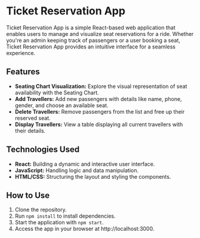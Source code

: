 # Ticket Reservation App

Ticket Reservation App is a simple React-based web application that enables users to manage and visualize seat reservations for a ride. Whether you're an admin keeping track of passengers or a user booking a seat, Ticket Reservation App provides an intuitive interface for a seamless experience.

## Features

- **Seating Chart Visualization:** Explore the visual representation of seat availability with the Seating Chart.
- **Add Travellers:** Add new passengers with details like name, phone, gender, and choose an available seat.
- **Delete Travellers:** Remove passengers from the list and free up their reserved seat.
- **Display Travellers:** View a table displaying all current travellers with their details.

## Technologies Used

- **React:** Building a dynamic and interactive user interface.
- **JavaScript:** Handling logic and data manipulation.
- **HTML/CSS:** Structuring the layout and styling the components.

## How to Use

1. Clone the repository.
2. Run `npm install` to install dependencies.
3. Start the application with `npm start`.
4. Access the app in your browser at http://localhost:3000.
